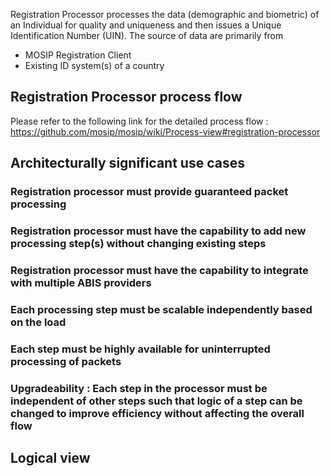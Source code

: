Registration Processor processes the data (demographic and biometric) of an Individual for quality and uniqueness and then issues a Unique Identification Number (UIN). The source of data are primarily from
- MOSIP Registration Client
- Existing ID system(s) of a country

## Registration Processor process flow
Please refer to the following link for the detailed process flow : https://github.com/mosip/mosip/wiki/Process-view#registration-processor

## Architecturally significant use cases
### Registration processor must provide guaranteed packet processing

### Registration processor must have the capability to add new processing step(s) without changing existing steps

### Registration processor must have the capability to integrate with multiple ABIS providers

### Each processing step must be scalable independently based on the load

### Each step must be highly available for uninterrupted processing of packets

### Upgradeability : Each step in the processor must be independent of other steps such that logic of a step can be changed to improve efficiency without affecting the overall flow

## Logical view